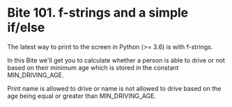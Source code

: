# Bite 101. f-strings and a simple if/else

The latest way to print to the screen in Python (>= 3.6) is with f-strings.

In this Bite we'll get you to calculate whether a person is able to drive or not based on their minimum age which is stored in the constant MIN_DRIVING_AGE.

Print name is allowed to drive or name is not allowed to drive based on the age being equal or greater than MIN_DRIVING_AGE.